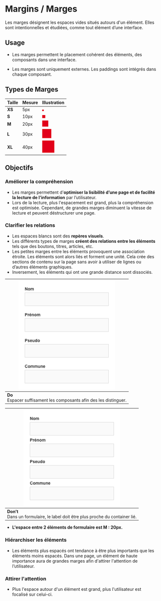 # Margins / Marges

Les marges désignent les espaces vides situés autours d'un élément.
Elles sont intentionnelles et étudiées, comme tout élément d’une interface.

## Usage

- Les marges permettent le placement cohérent des éléments, des composants dans une interface.

- Les marges sont uniquement externes. Les paddings sont intégrés dans chaque composant.

## Types de Marges

Taille | Mesure | Illustration
------------ | ------------- | ------------- |
**XS** | 5px | ![spacing__5px](design/spacing__5px.png)
**S** | 10px | ![spacing__10px](design/spacing__10px.png)
**M** | 20px | ![spacing__20px](design/spacing__20px.png)
**L** | 30px | ![spacing__30px](design/spacing__30px.png)
**XL** | 40px | ![spacing__40px](design/spacing__40px.png)

## Objectifs

### Améliorer la compréhension

- Les marges permettent d'**optimiser la lisibilité d’une page et de facilité la lecture de l'information** par l’utilisateur.
- Lors de la lecture, plus l'espacement est grand, plus la compréhension est optimisée. Cependant, de grandes marges diminuent la vitesse de lecture et peuvent déstructurer une page.

### Clarifier les relations

- Les espaces blancs sont des **repères visuels**.
- Les différents types de marges **créent des relations entre les éléments** tels que des boutons, titres, articles, etc.
- Les petites marges entre les éléments provoquent une association étroite. Les éléments sont alors liés et forment une unité. Cela crée des sections de contenu sur la page sans avoir à utiliser de lignes ou d’autres éléments graphiques.
- Inversement, les éléments qui ont une grande distance sont dissociés.


<div class="do-dont">
 <div class="do">

![spacing__ex__do](design/spacing__ex__do.png) |
------------ |
**Do** <br/> Espacer suffisament les composants afin des les distinguer. |

 </div>
</div>


<div class="do-dont">
 <div class="dont">

![spacing__ex__dont](design/spacing__ex__dont.png) |
------------ |
**Don’t** <br/> Dans un formulaire, le label doit être plus proche du container lié. |

 </div>
</div>


- **L'espace entre 2 éléments de formulaire est M : 20px.**

### Hiérarchiser les éléments

- Les éléments plus espacés ont tendance à être plus importants que les éléments moins espacés. Dans une page, un élément de haute importance aura de grandes marges afin d'attirer l'attention de l’utilisateur.

### Attirer l'attention

- Plus l'espace autour d'un élément est grand, plus l'utilisateur est focalisé sur celui-ci.
